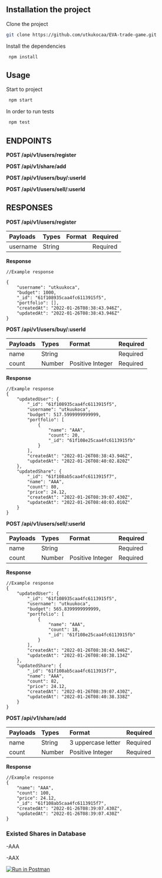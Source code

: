 ## Installation the project

Clone the project

```bash
git clone https://github.com/utkukocaa/EVA-trade-game.git
```

Install the dependencies

```bash
 npm install
```

## Usage

Start to project

```bash
 npm start
```

In order to run tests

```bash
 npm test
```

## ENDPOINTS

**POST /api/v1/users/register**

**POST /api/v1/share/add**

**POST /api/v1/users/buy/:userId**

**POST /api/v1/users/sell/:userId**

## RESPONSES

**POST /api/v1/users/register**

| Payloads | Types  | Format | Required |
| :------- | :----- | :----- | :------- |
| username | String |        | Required |

**Response**

```
//Example response

{
    "username": "utkuukoca",
    "budget": 1000,
    "_id": "61f108935caa4fc6113915f5",
    "portfolio": [],
    "createdAt": "2022-01-26T08:38:43.946Z",
    "updatedAt": "2022-01-26T08:38:43.946Z"
}

```

**POST /api/v1/users/buy/:userId**

| Payloads | Types  | Format           | Required |
| :------- | :----- | :--------------- | :------- |
| name     | String |                  | Required |
| count    | Number | Positive Integer | Required |

**Response**

```
//Example response
{
    "updatedUser": {
        "_id": "61f108935caa4fc6113915f5",
        "username": "utkuukoca",
        "budget": 517.5999999999999,
        "portfolio": [
            {
                "name": "AAA",
                "count": 20,
                "_id": "61f108e25caa4fc6113915fb"
            }
        ],
        "createdAt": "2022-01-26T08:38:43.946Z",
        "updatedAt": "2022-01-26T08:40:02.820Z"
    },
    "updatedShare": {
        "_id": "61f108ab5caa4fc6113915f7",
        "name": "AAA",
        "count": 80,
        "price": 24.12,
        "createdAt": "2022-01-26T08:39:07.430Z",
        "updatedAt": "2022-01-26T08:40:03.010Z"
    }
}

```

**POST /api/v1/users/sell/:userId**

| Payloads | Types  | Format           | Required |
| :------- | :----- | :--------------- | :------- |
| name     | String |                  | Required |
| count    | Number | Positive Integer | Required |

**Response**

```
//Example response
{
    "updatedUser": {
        "_id": "61f108935caa4fc6113915f5",
        "username": "utkuukoca",
        "budget": 565.8399999999999,
        "portfolio": [
            {
                "name": "AAA",
                "count": 18,
                "_id": "61f108e25caa4fc6113915fb"
            }
        ],
        "createdAt": "2022-01-26T08:38:43.946Z",
        "updatedAt": "2022-01-26T08:40:38.134Z"
    },
    "updatedShare": {
        "_id": "61f108ab5caa4fc6113915f7",
        "name": "AAA",
        "count": 82,
        "price": 24.12,
        "createdAt": "2022-01-26T08:39:07.430Z",
        "updatedAt": "2022-01-26T08:40:38.338Z"
    }
}

```

**POST /api/v1/share/add**

| Payloads | Types  | Format             | Required |
| :------- | :----- | :----------------- | :------- |
| name     | String | 3 uppercase letter | Required |
| count    | Number | Positive Integer   | Required |

**Response**

```
//Example response
{
    "name": "AAA",
    "count": 100,
    "price": 24.12,
    "_id": "61f108ab5caa4fc6113915f7",
    "createdAt": "2022-01-26T08:39:07.430Z",
    "updatedAt": "2022-01-26T08:39:07.430Z"
}

```

### Existed Shares in Database

-AAA

-AAX

[![Run in Postman](https://run.pstmn.io/button.svg)](https://app.getpostman.com/run-collection/8797498-b0fcbd3d-51bb-4a53-83ef-c6381e010c88?action=collection%2Ffork&collection-url=entityId%3D8797498-b0fcbd3d-51bb-4a53-83ef-c6381e010c88%26entityType%3Dcollection%26workspaceId%3D984524ce-7cde-4a85-9b24-5b6dcdd1cf93)
